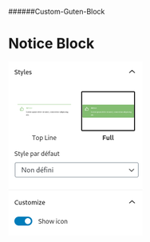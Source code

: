 ######Custom-Guten-Block
# Notice Block



<img src="https://github.com/Matth-Ben/Custom-Guten-Block/blob/notice/img/change-render-front.png">
